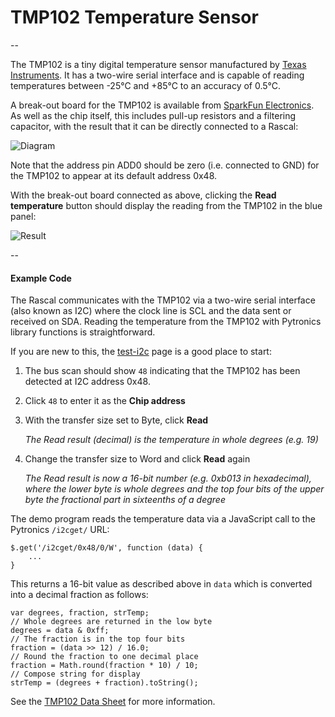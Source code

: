 TMP102 Temperature Sensor
=========================

--

The TMP102 is a tiny digital temperature sensor manufactured by [Texas Instruments][ti].
It has a two-wire serial interface and is capable of reading temperatures between
-25&#176;C and +85&#176;C to an accuracy of 0.5&#176;C.

 A break-out board for the TMP102 is available from [SparkFun Electronics][sf].
 As well as the chip itself, this includes pull-up resistors and a filtering
 capacitor, with the result that it can be directly connected to a Rascal:

![Diagram](/static/images/docs/TMP102-Rascal.png)

Note that the address pin ADD0 should be zero (i.e. connected to GND) for the TMP102
to appear at its default address 0x48.

With the break-out board connected as above, clicking the **Read temperature** button
should display the reading from the TMP102 in the blue panel:

![Result](/static/images/docs/demo-temp.png)

--

#### Example Code
The Rascal communicates with the TMP102 via a two-wire serial interface (also known as I2C)
where the clock line is SCL and the data sent or received on SDA. Reading the temperature
from the TMP102 with Pytronics library functions is straightforward.

If you are new to this, the [test-i2c][i2c] page is a good place to start:

1. The bus scan should show `48` indicating that the TMP102 has been detected at I2C address 0x48.
2. Click `48` to enter it as the **Chip address**
3. With the transfer size set to Byte, click **Read**

    _The Read result (decimal) is the temperature in whole degrees (e.g. 19)_

4. Change the transfer size to Word and click **Read** again

    _The Read result is now a 16-bit number (e.g. 0xb013 in hexadecimal),
    where the lower byte is whole degrees and the top four bits of the upper
    byte the fractional part in sixteenths of a degree_

The demo program reads the temperature data via a JavaScript call to the Pytronics `/i2cget/` URL:

    $.get('/i2cget/0x48/0/W', function (data) {
        ...
    }

This returns a 16-bit value as described above in `data`
which is converted into a decimal fraction as follows:

    var degrees, fraction, strTemp;
    // Whole degrees are returned in the low byte
    degrees = data & 0xff;
    // The fraction is in the top four bits
    fraction = (data >> 12) / 16.0;
    // Round the fraction to one decimal place
    fraction = Math.round(fraction * 10) / 10;
    // Compose string for display
    strTemp = (degrees + fraction).toString();


See the [TMP102 Data Sheet][tids] for more information.

[ti]: http://www.ti.com/product/tmp102
[tids]: http://www.ti.com/lit/ds/symlink/tmp102.pdf
[sf]: https://www.sparkfun.com/products/9418
[i2c]: /test-i2c.html
